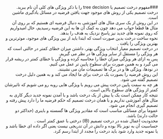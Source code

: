 <div dir="rtl">
###مفهوم درخت تصمیم یا tree decision را با ذکر ویژگی های کلی آن نام ببرید.
درخت تصمیم یکی از روش های موجود جهت یافتن فرضیه در مسائل یادگیری ماشین است.
	</br>
در این روش از یک سری مثال های آموزشی به دنبال فرضیه ای هستیم که بر روی آن مثال ها قطعا جواب می دهد چون به کمک آن ها به این فرضیه رسیدیم، حال امیدواریم که روی نمونه های جدید نیز پاسخ نزدیک به هدف را بدهد.
</br>
نحوه ساخت درخت بدین صورت است که ابتدا باید از بین ویژگی های موجود، موثرترین و بهترین ویژگی را یافت .
<br>
در درخت تصمیم معیار انتخاب ویژگی بهتر، داشتن میزان خطای کمتر در حالتی است که هر ویژگی را مستقل از سایر ویژگی ها در نظر می گیریم.
</br>
پس به ازای هر ویژگی میزان خطا را محاسبه کرده و ویژگی با خطای کمتر در ریشه قرار می گیرد و به همین صورت برای سطوح پایین تر عمل می کنیم.
</br>
 در نودها، ویژگی ها و در برگ ها تصمیمات مان می نشینند.
 </br>
این روش فرضیه را بصورت یک درخت برای ما ایجاد می کند و به همین دلیل درخت تصمیم گفته می شود.
</br>
هر چه به سمت پایین درخت پیش می رویم با ویژگی هایی روبه رو می شویم که تاثیرشان کمتر از ویژگی های سطوح بالایی است.
</br>
نتیجه کار ممکن است یک یا بیش از یک درخت باشد و با آمدن نمونه جدید دیگر کاری به مثال های آموزشی نداریم و با همان درخت تصمیم که حکم فرضیه ما را دارد پیش رفته و تصمیم گیری انجام می شود.</br>
عموما برای مسائلی مناسب است که مقادیر ویژگی ها گسسته و باینری (حداکثر دو حالت دارند) باشد.</br>
محدودیت اعمال شده در درخت تصمیم (IB) درختی با عمق کمتر است .</br>
حساسیت آن به نویز بالا بوده و دانش در آن تدریجی نیست یعنی اگر داده ای خطا باشد و یا نمونه جدید وارد شود باید درخت را مجدد از ابتدا رسم کرد.</br>
</div>
